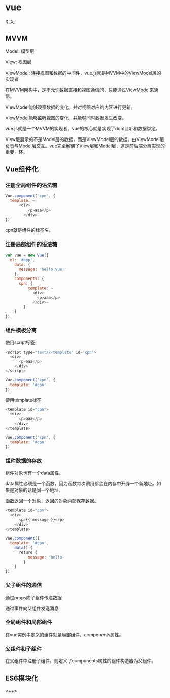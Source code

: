 # vue


引入: <script src="https://cdn.jsdelivr.net/npm/vue/dist/vue.js"></script>

## MVVM

Model: 模型层

View: 视图层

ViewModel: 连接视图和数据的中间件，vue.js就是MVVM中的ViewModel层的实现者

在MVVM架构中，是不允许数据直接和视图通信的，只能通过ViewModel来通信。

ViewModel能够观察数据的变化，并对视图对应的内容进行更新。

ViewModel能够监听视图的变化，并能够同时数据发生改变。

vue.js就是一个MVVM的实现者，vue的核心就是实现了dom监听和数据绑定。

View层展示的不是Model层的数据，而是ViewModel层的数据。由ViewModel层负责与Model层交互。vue完全解偶了View层和Model层，这是前后端分离实现的重要一环。

## Vue组件化

### 注册全局组件的语法糖

```javascript
Vue.component('cpn', {
  template: ~
	  <div>
		  <p>aaa</p>
		</div>~
})
```

cpn就是组件的标签名。

### 注册局部组件的语法糖

```javascript
var vue = new Vue({
  el: '#app',
	data: {
	  message: 'hello,Vue!'
	},
	components: {
	  cpn: {
		  template: ~
			<div>
			  <p>aaa</p>
			</div>~
		}
	}
})
```

### 组件模板分离

使用script标签

```javascript
<script type="text/x-template" id='cpn'>
  <div>
	  <p>aaa</p>
	</div>
</script>

Vue.component('cpn', {
  template: '#cpn'
})
```

使用template标签

```javascript
<template id="cpn">
  <div>
	  <p>aaa</p>
	</div>
</template>

Vue.component('cpn', {
  template: '#cpn'
})
```

### 组件数据的存放

组件对象也有一个data属性。

data属性必须是一个函数，因为函数每次调用都会在内存中开辟一个新地址。如果是对象的话是同一个地址。

函数返回一个对象，返回的对象内部保存数据。

```javascript
<template id="cpn">
  <div>
	  <p>{{ message }}</p>
	</div>
</template>

Vue.component({
  template: '#cpn',
	data() {
	  reture {
		  message: 'hello'
		}
	}
})
```

### 父子组件的通信

通过props向子组件传递数据

通过事件向父组件发送消息

### 全局组件和局部组件

在vue实例中定义的组件就是局部组件，components属性。

### 父组件和子组件

在父组件中注册子组件，则定义了components属性的组件构造器为父组件。

## ES6模块化

<++>
